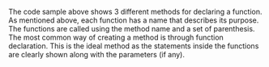 The code sample above shows 3 different methods for declaring a function. As mentioned above, each function has a name that describes its purpose. The functions are called using the method name and a set of parenthesis. The most common way of creating a method is through function declaration. This is the ideal method as the statements inside the functions are clearly shown along with the parameters (if any).